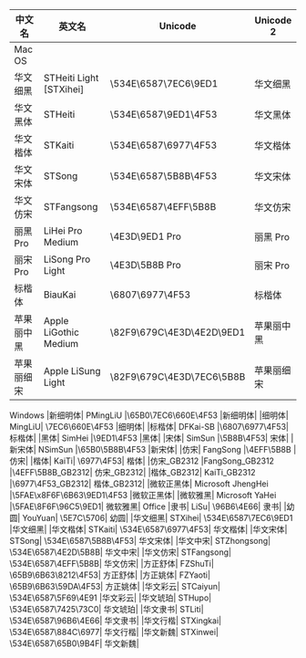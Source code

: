 | 中文名 |	英文名	| Unicode |	Unicode 2 | 
| ---- | --- | ---- | --- |
|Mac OS |
|华文细黑|	STHeiti Light [STXihei]|	\534E\6587\7EC6\9ED1|	华文细黑|
|华文黑体|	STHeiti	|\534E\6587\9ED1\4F53|	华文黑体|
|华文楷体|	STKaiti |\534E\6587\6977\4F53|	华文楷体|
|华文宋体|	STSong	|\534E\6587\5B8B\4F53|	华文宋体|
|华文仿宋|	STFangsong	|\534E\6587\4EFF\5B8B	|华文仿宋|
|丽黑 Pro|	LiHei Pro Medium	|\4E3D\9ED1 Pro	|丽黑 Pro|
|丽宋 Pro|	LiSong Pro Light	|\4E3D\5B8B Pro	|丽宋 Pro|
|标楷体|	BiauKai	|\6807\6977\4F53	|标楷体|
|苹果丽中黑|	Apple LiGothic Medium|	\82F9\679C\4E3D\4E2D\9ED1|	苹果丽中黑|
|苹果丽细宋|	Apple LiSung Light	|\82F9\679C\4E3D\7EC6\5B8B|	苹果丽细宋|
Windows
|新细明体|	PMingLiU	|\65B0\7EC6\660E\4F53	|新细明体|
|细明体|	MingLiU|	\7EC6\660E\4F53	|细明体|
|标楷体|	DFKai-SB	|\6807\6977\4F53|	标楷体|
|黑体|	SimHei	|\9ED1\4F53	|黑体|
|宋体|	SimSun	|\5B8B\4F53|	宋体|
|新宋体|	NSimSun	|\65B0\5B8B\4F53	|新宋体|
|仿宋|	FangSong	|\4EFF\5B8B	|仿宋|
|楷体|	KaiTi|	\6977\4F53|	楷体|
|仿宋_GB2312	|FangSong_GB2312	|\4EFF\5B8B_GB2312|	仿宋_GB2312|
|楷体_GB2312|	KaiTi_GB2312	|\6977\4F53_GB2312|	楷体_GB2312|
|微软正黑体|	Microsoft JhengHei	|\5FAE\x8F6F\6B63\9ED1\4F53	|微软正黑体|
|微软雅黑|	Microsoft YaHei	|\5FAE\8F6F\96C5\9ED1|	微软雅黑|
Office
|隶书|	LiSu|	\96B6\4E66|	隶书|
|幼圆|	YouYuan|	\5E7C\5706|	幼圆|
|华文细黑|	STXihei|	\534E\6587\7EC6\9ED1	|华文细黑|
|华文楷体|	STKaiti|	\534E\6587\6977\4F53|	华文楷体|
|华文宋体|	STSong|	\534E\6587\5B8B\4F53|	华文宋体|
|华文中宋|	STZhongsong|	\534E\6587\4E2D\5B8B|	华文中宋|
|华文仿宋|	STFangsong|	\534E\6587\4EFF\5B8B|	华文仿宋|
|方正舒体|	FZShuTi|	\65B9\6B63\8212\4F53|	方正舒体|
|方正姚体|	FZYaoti|	\65B9\6B63\59DA\4F53|	方正姚体|
|华文彩云|	STCaiyun|	\534E\6587\5F69\4E91	|华文彩云|
|华文琥珀|	STHupo|	\534E\6587\7425\73C0|	华文琥珀|
|华文隶书|	STLiti|	\534E\6587\96B6\4E66|	华文隶书|
|华文行楷|	STXingkai|	\534E\6587\884C\6977|	华文行楷|
|华文新魏|	STXinwei|	\534E\6587\65B0\9B4F|	华文新魏|
